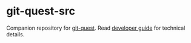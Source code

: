 # git-quest-src
Companion repository for [git-quest](https://github.com/jbardon/git-quest). Read [developer guide](https://github.com/jbardon/git-quest/blob/master/DEVELOPER.md) for technical details.